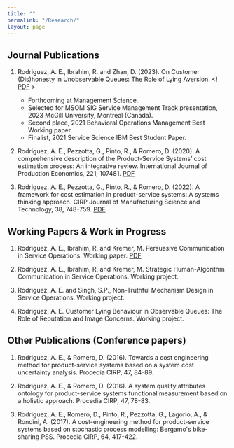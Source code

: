 ```yaml
---
title: ""
permalink: "/Research/"
layout: page
---
```


## Journal Publications

1. Rodriguez, A. E., Ibrahim, R. and Zhan, D. (2023). On Customer (Dis)honesty in Unobservable Queues: The Role of Lying Aversion.
   <! [PDF](https://arturoestrada.github.io/JobMarketPaperArturoEstradaRodriguez.pdf) >
   * Forthcoming at Management Science.
   * Selected for MSOM SIG Service Management Track presentation, 2023 McGill University, Montreal (Canada).
   * Second place, 2021 Behavioral Operations Management Best Working paper.
   * Finalist, 2021 Service Science IBM Best Student Paper.
     
3. Rodriguez, A. E., Pezzotta, G., Pinto, R., & Romero, D. (2020). A comprehensive description of the Product-Service Systems’ cost estimation process: An integrative review. International Journal of Production Economics, 221, 107481. [PDF](https://arturoestrada.github.io/AdditionalPaper2ArturoEstradaRodriguez.pdf) 

4. Rodriguez, A. E., Pezzotta, G., Pinto, R., & Romero, D. (2022). A framework for cost estimation in product-service systems: A systems thinking approach. CIRP Journal of Manufacturing Science and Technology, 38, 748-759. [PDF](https://arturoestrada.github.io/AdditionalPaper3ArturoEstradaRodriguez.pdf)


## Working Papers & Work in Progress

1. Rodriguez, A. E., Ibrahim, R. and  Kremer, M. Persuasive Communication in Service Operations. Working paper. [PDF](https://arturoestrada.github.io/AdditionalPaper1ArturoEstradaRodriguez.pdf) 

2. Rodriguez, A. E., Ibrahim, R. and Kremer, M. Strategic Human-Algorithm Communication in Service Operations. Working project.

3. Rodriguez, A. E. and Singh, S.P., Non-Truthful Mechanism Design in Service Operations. Working project.

4. Rodriguez, A. E. Customer Lying Behaviour in Observable Queues: The Role of Reputation and Image Concerns. Working project.

   
## Other Publications (Conference papers)

1. Rodriguez, A. E., & Romero, D. (2016). Towards a cost engineering method for product-service systems based on a system cost uncertainty analysis. Procedia CIRP, 47, 84-89.

2. Rodriguez, A. E., & Romero, D. (2016). A system quality attributes ontology for product-service systems functional measurement based on a holistic approach. Procedia CIRP, 47, 78-83.
   
3. Rodriguez, A. E., Romero, D., Pinto, R., Pezzotta, G., Lagorio, A., & Rondini, A. (2017). A cost-engineering method for product-service systems based on stochastic process modelling: Bergamo's bike-sharing PSS. Procedia CIRP, 64, 417-422.




